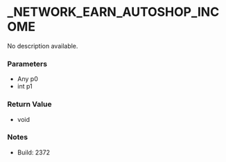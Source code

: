 # _NETWORK_EARN_AUTOSHOP_INCOME

No description available.

### Parameters
* Any p0
* int p1

### Return Value
* void

### Notes
* Build: 2372

